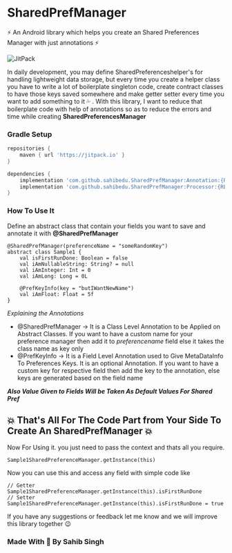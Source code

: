 # SharedPrefManager
 :zap: An Android library which helps you create an Shared Preferences Manager with just annotations :zap:

![JitPack](https://img.shields.io/jitpack/v/github/sahibedu/SharedPrefManager?color=blue&label=Release)

In daily development, you may define SharedPreferenceshelper's for handling lightweight data storage, but every time you create a helper class you have to write a lot of boilerplate singleton code, create contract classes to have those keys saved somewhere and make getter setter every time you want to add something to it :sweat_drops:	. With this library, I want to reduce that boilerplate code with help of annotations so as to reduce the errors and time while creating **SharedPreferencesManager** 

### Gradle Setup
```gradle
repositories {
    maven { url 'https://jitpack.io' }
}

dependencies {
    implementation 'com.github.sahibedu.SharedPrefManager:Annotation:{RELEASE}'
    implementation 'com.github.sahibedu.SharedPrefManager:Processor:{RELEASE}'
}
```

### How To Use It
Define an abstract class that contain your fields you want to save and annotate it with **@SharedPrefManager**
```
@SharedPrefManager(preferenceName = "someRandomKey")
abstract class Sample1 {
    val isFirstRunDone: Boolean = false
    val iAmNullableString: String? = null
    val iAmInteger: Int = 0
    val iAmLong: Long = 0L

    @PrefKeyInfo(key = "butIWantNewName")
    val iAmFloat: Float = 5f
}
```

_Explaining the Annotations_
- @SharedPrefManager -> It is a Class Level Annotation to be Applied on Abstract Classes. If you want to have a custom name for your preference manager then add it to *preferencename* field else it takes the class name as key only
- @PrefKeyInfo -> It is a Field Level Annotation used to Give MetaDataInfo To Preferences Keys. It is an optional Annotation. If you want to have a custom key for respective field then add the key to the annotation, else keys are generated based on the field name

**_Also Value Given to Fields Will be Taken As Default Values For Shared Pref_**

## :boom: That's All For The Code Part from Your Side To Create An SharedPrefManager :boom:

Now For Using it. you just need to pass the context and thats all you require. 
```
Sample1SharedPreferenceManager.getInstance(this)
```
Now you can use this and access any field with simple code like
```
// Getter
Sample1SharedPreferenceManager.getInstance(this).isFirstRunDone
// Setter
Sample1SharedPreferenceManager.getInstance(this).isFirstRunDone = true
```
If you have any suggestions or feedback let me know and we will improve this library together :wink:


### Made With :dog: By Sahib Singh
